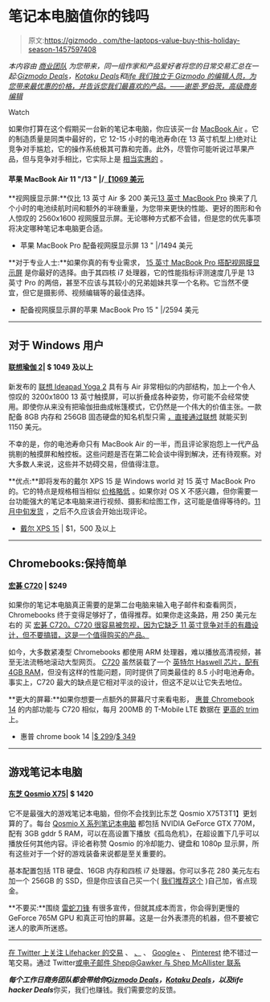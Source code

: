 # 笔记本电脑值你的钱吗

> 原文:[https://gizmodo . com/the-laptops-value-buy-this-holiday-season-1457597408](https://gizmodo.com/the-laptops-worth-buying-this-holiday-season-1457597408)

*本内容由* [*商业团队*](http://bit.ly/19x6duf) *为您带来，同一组作家和产品爱好者将您的日常交易汇总在一起:*[*Gizmodo Deals*](http://dealzmodo.kinja.com)*，*[*Kotaku Deals*](http://moneysaver.kinja.com)*和*[*life 我们独立于 Gizmodo 的编辑人员，为您带来最优惠的价格，并告诉您我们最喜欢的产品。——谢恩·罗伯茨，高级商务编辑*](http://dealhacker.kinja.com)

Watch

如果你打算在这个假期买一台新的笔记本电脑，你应该买一台 [MacBook Air](http://www.amazon.com/Apple-MacBook-MD761LL-13-3-Inch-VERSION/dp/B00746YTLY?asc_campaign=InlineText&asc_refurl=https://gizmodo.com/the-laptops-worth-buying-this-holiday-season-1457597408&asc_source=&tag=kinjagizmodolink-20) 。它的制造质量是同类中最好的，它 12-15 小时的电池寿命(在 13 英寸机型上)绝对让竞争对手尴尬，它的操作系统极其可靠和完善。此外，尽管你可能听说过苹果产品，但与竞争对手相比，它实际上是 [相当实惠的](http://www.amazon.com/Apple-MacBook-MD760LL-13-3-Inch-VERSION/dp/B00746YPQI?asc_campaign=InlineText&asc_refurl=https://gizmodo.com/the-laptops-worth-buying-this-holiday-season-1457597408&asc_source=&tag=kinjagizmodolink-20) 。

#### 苹果 MacBook Air 11 "/13 " |/[【1069 美元](http://www.amazon.com/Apple-MacBook-MD760LL-13-3-Inch-VERSION/dp/B00746YPQI?asc_campaign=InlineText&asc_refurl=https://gizmodo.com/the-laptops-worth-buying-this-holiday-season-1457597408&asc_source=&tag=kinjagizmodolink-20)

**视网膜显示屏:**仅比 13 英寸 Air 多 200 美元[13 英寸 MacBook Pro](http://www.amazon.com/Apple-MacBook-ME864LL-13-3-Inch-Display/dp/B007474Y04?asc_campaign=InlineText&asc_refurl=https://gizmodo.com/the-laptops-worth-buying-this-holiday-season-1457597408&asc_source=&tag=kinjagizmodolink-20) 换来了几个小时的电池续航时间和额外的半磅重量，为您带来更快的性能、更好的图形和令人惊叹的 2560x1600 视网膜显示屏。无论哪种方式都不会错，但是您的优先事项将决定哪种笔记本电脑更合适。

*   苹果 MacBook Pro 配备视网膜显示屏 13 " |/1494 美元

**对于专业人士:**如果你真的有专业需求， [15 英寸 MacBook Pro 搭配视网膜显示屏](http://www.amazon.com/Apple-MacBook-ME293LL-15-4-Inch-Display/dp/B0096VCUG6?asc_campaign=InlineText&asc_refurl=https://gizmodo.com/the-laptops-worth-buying-this-holiday-season-1457597408&asc_source=&tag=kinjagizmodolink-20) 是你最好的选择。由于其四核 i7 处理器，它的性能指标评测速度几乎是 13 英寸 Pro 的两倍，甚至不应该与其较小的兄弟姐妹共享一个名称。它当然不便宜，但它是摄影师、视频编辑等的最佳选择。

*   配备视网膜显示屏的苹果 MacBook Pro 15 " |/2594 美元

* * *

## 对于 Windows 用户

#### [联想瑜伽 2](http://shop.lenovo.com/us/en/laptops/ideapad/yoga/yoga-2-pro/)| $ 1049 及以上

新发布的 [联想 Ideapad Yoga 2](http://shop.lenovo.com/us/en/laptops/ideapad/yoga/yoga-2-pro/) 具有与 Air 非常相似的内部结构，加上一个令人惊叹的 3200x1800 13 英寸触摸屏，可以折叠成各种姿势，你可能不会经常使用。即使你从来没有把瑜伽扭曲成帐篷模式，它仍然是一个伟大的价值主张。一款配备 8GB 内存和 256GB 固态硬盘的知名机型只需 [，直接通过联想](http://shop.lenovo.com/us/en/laptops/ideapad/yoga/yoga-2-pro/) 就能买到 1150 美元。

不幸的是，你的电池寿命只有 MacBook Air 的一半，而且评论家抱怨上一代产品挑剔的触摸屏和触控板。这些问题是否在第二轮会谈中得到解决，还有待观察。对大多数人来说，这些并不妨碍交易，但值得注意。

**优点:**即将发布的戴尔 XPS 15 是 Windows world 对 15 英寸 MacBook Pro 的。它的特点是规格相当相似 [价格略低](http://www.dell.com/us/p/xps-15-9530/pd) 。如果你对 OS X 不感兴趣，但你需要一台功能强大的笔记本电脑来进行视频、摄影和绘图工作，这可能是值得等待的。[11 月中旬发货](http://www.dell.com/us/p/xps-15-9530/pd) ，之后不久应该会开始出现评论。

*   [戴尔 XPS 15](http://www.dell.com/us/p/xps-15-9530/pd) | $1，500 及以上

* * *

## Chromebooks:保持简单

#### [宏碁 C720](http://www.amazon.com/Acer-Chromebook-11-6-Inch-Haswell-micro-architecture/dp/B00FNPD1OY?asc_campaign=InlineText&asc_refurl=https://gizmodo.com/the-laptops-worth-buying-this-holiday-season-1457597408&asc_source=&tag=kinjagizmodolink-20) | $249

如果你的笔记本电脑真正需要的是第二台电脑来输入电子邮件和查看网页，Chromebooks 终于变得足够好了，值得推荐。如果你走这条路，用 250 美元左右的 买 [宏碁 C720。C720 很容易被忽视，因为它缺乏 11 英寸竞争对手的有趣设计，但不要搞错，这是一个值得购买的产品。](https://www.amazon.com/dp/B00FNPD1OY?asc_campaign=InlineText&asc_refurl=https://gizmodo.com/the-laptops-worth-buying-this-holiday-season-1457597408&asc_source=&linkCode=ogi&psc=1&smid=A36RQYCGJLHR16&tag=kinjagizmodolink-20&th=1)

如今，大多数紧凑型 Chromebooks 都使用 ARM 处理器，难以播放高清视频，甚至无法流畅地滚动大型网页。 [C720](https://www.amazon.com/dp/B00FNPD1OY?asc_campaign=InlineText&asc_refurl=https://gizmodo.com/the-laptops-worth-buying-this-holiday-season-1457597408&asc_source=&linkCode=ogi&psc=1&smid=A36RQYCGJLHR16&tag=kinjagizmodolink-20&th=1) 虽然装载了一个 [英特尔 Haswell 芯片，配有 4GB RAM](https://www.amazon.com/dp/B00FNPD1OY?asc_campaign=InlineText&asc_refurl=https://gizmodo.com/the-laptops-worth-buying-this-holiday-season-1457597408&asc_source=&linkCode=ogi&psc=1&smid=A36RQYCGJLHR16&tag=kinjagizmodolink-20&th=1)，但没有这样的性能问题，同时提供了同类最佳的 8.5 小时电池寿命。事实上，C720 最大的缺点是它相对平淡的设计，但这不足以让它失去地位。

**更大的屏幕:**如果你想要一点额外的屏幕尺寸来看电影， [惠普 Chromebook 14](http://www.amazon.com/HP-Chromebook-14-Snow-White/dp/B00FGOTC0Y?asc_campaign=InlineText&asc_refurl=https://gizmodo.com/the-laptops-worth-buying-this-holiday-season-1457597408&asc_source=&tag=kinjagizmodolink-20) 的内部功能与 C720 相似，每月 200MB 的 T-Mobile LTE 数据在 [更高的 trim](http://www.walmart.com/ip/HP-14-14-q029wm-Chromebook-PC-with-Intel-Celeron-2955U-Processor-4GB-Memory-16GB-Solid-State-Drive-and-Chrome-OS/28858405?wmlspartner=TnL5HPStwNw&sourceid=28477648442568667676&affillinktype=10&veh=aff) 上。

*   惠普 chrome book 14 |[$ 299](http://www.amazon.com/HP-Chromebook-14-Snow-White/dp/B00FGOTC0Y?asc_campaign=InlineText&asc_refurl=https://gizmodo.com/the-laptops-worth-buying-this-holiday-season-1457597408&asc_source=&tag=kinjagizmodolink-20)/[$ 349](http://www.walmart.com/ip/HP-14-14-q029wm-Chromebook-PC-with-Intel-Celeron-2955U-Processor-4GB-Memory-16GB-Solid-State-Drive-and-Chrome-OS/28858405)

* * *

## 游戏笔记本电脑

#### [东芝 Qosmio X75](http://www.amazon.com/Toshiba-X75-A7295-17-3-Inch-Textured-Aluminum/dp/B00D3F7F3O?asc_campaign=InlineText&asc_refurl=https://gizmodo.com/the-laptops-worth-buying-this-holiday-season-1457597408&asc_source=&tag=kinjagizmodolink-20)| $ 1420

它不是最强大的游戏笔记本电脑，但你不会找到比东芝 Qosmio X75T3T1】更划算的了。每台 [Qosmio X 系列笔记本电脑](http://www.amazon.com/Toshiba-X75-A7295-17-3-Inch-Textured-Aluminum/dp/B00D3F7F3O?asc_campaign=InlineText&asc_refurl=https://gizmodo.com/the-laptops-worth-buying-this-holiday-season-1457597408&asc_source=&tag=kinjagizmodolink-20) 都包括 NVIDIA GeForce GTX 770M，配有 3GB gddr 5 RAM，可以在高设置下播放《孤岛危机》，在超设置下几乎可以播放任何其他内容。评论者称赞 Qosmio 的冷却能力、键盘和 1080p 显示屏，所有这些对于一个好的游戏装备来说都是至关重要的。

基本配置包括 1TB 硬盘、16GB 内存和四核 i7 处理器。你可以多花 280 美元左右加一个 256GB 的 SSD，但是你应该自己买一个( [我们推荐这个](http://www.amazon.com/Samsung-Electronics-Series-2-5-Inch-MZ-7PD256BW/dp/B009NB8WRU?asc_campaign=InlineText&asc_refurl=https://gizmodo.com/the-laptops-worth-buying-this-holiday-season-1457597408&asc_source=&tag=kinjagizmodolink-20) )自己加，省点现金。

**不要买:**围绕 [雷蛇刀锋](http://goo.gl/bDpk2i) 有很多宣传，但就其成本而言，你会得到更慢的 GeForce 765M GPU 和真正可怕的屏幕。这是一台外表漂亮的机器，但不要被它迷人的歌声所迷惑。

* * *

[在 Twitter 上关注 Lifehacker 的交易](http://twitter.com/lifehackerdeals) 、 [、](http://facebook.com/lifehackerdeals) 、 [Google+](https://plus.google.com/b/114807877248821279703/114807877248821279703/posts) 、 [Pinterest](http://www.pinterest.com/lifehackerdeals/) 绝不错过一笔交易。通过 Twitter[或电子邮件 Shep@Gawker 与 Shep McAllister 联系](http://twitter.com/shepmcallister)

***每个工作日商务团队都会带给你***[***Gizmodo Deals***](http://gizmodo.com/tag/dealzmodo)***，***[***Kotaku Deals***](http://kotaku.com/tag/moneysaver)***，以及******life hacker Deals***你买，我们也赚钱。我们需要您的反馈。